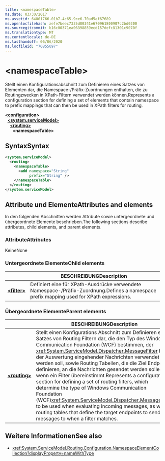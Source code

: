 ```yaml
---
title: <namespaceTable>
ms.date: 03/30/2017
ms.assetid: 64801766-01b7-4c65-9ce6-70ad5af67689
ms.openlocfilehash: aefe7beec7335d80341e670961800907c2bd0200
ms.sourcegitcommit: b16c00371ea06398859ecd157defc81301c9070f
ms.translationtype: MT
ms.contentlocale: de-DE
ms.lasthandoff: 06/06/2020
ms.locfileid: "70855097"
---
```

# \<namespaceTable>

<span data-ttu-id="baa76-101">Stellt einen Konfigurationsabschnitt zum Definieren eines Satzes von Elementen dar, die Namespace-/Präfix-Zuordnungen enthalten, die zu Routingzwecken in XPath-Filtern verwendet werden können.</span><span class="sxs-lookup"><span data-stu-id="baa76-101">Represents a configuration section for defining a set of elements that contain namespace to prefix mappings that can then be used in XPath filters for routing.</span></span>

[**\<configuration>**](../configuration-element.md)\
&nbsp;&nbsp;[**\<system.serviceModel>**](system-servicemodel.md)\
&nbsp;&nbsp;&nbsp;&nbsp;[**\<routing>**](routing.md)\
&nbsp;&nbsp;&nbsp;&nbsp;&nbsp;&nbsp;**\<namespaceTable>**  
  
## <a name="syntax"></a><span data-ttu-id="baa76-102">Syntax</span><span class="sxs-lookup"><span data-stu-id="baa76-102">Syntax</span></span>  
  
```xml  
<system.serviceModel>
  <routing>
    <namespaceTable>
      <add namespace="String"
           prefix="String" />
    </namespaceTable>
  </routing>
</system.serviceModel>
```  
  
## <a name="attributes-and-elements"></a><span data-ttu-id="baa76-103">Attribute und Elemente</span><span class="sxs-lookup"><span data-stu-id="baa76-103">Attributes and elements</span></span>

<span data-ttu-id="baa76-104">In den folgenden Abschnitten werden Attribute sowie untergeordnete und übergeordnete Elemente beschrieben.</span><span class="sxs-lookup"><span data-stu-id="baa76-104">The following sections describe attributes, child elements, and parent elements.</span></span>

### <a name="attributes"></a><span data-ttu-id="baa76-105">Attribute</span><span class="sxs-lookup"><span data-stu-id="baa76-105">Attributes</span></span>

<span data-ttu-id="baa76-106">Keine</span><span class="sxs-lookup"><span data-stu-id="baa76-106">None</span></span>

### <a name="child-elements"></a><span data-ttu-id="baa76-107">Untergeordnete Elemente</span><span class="sxs-lookup"><span data-stu-id="baa76-107">Child elements</span></span>

|     | <span data-ttu-id="baa76-108">BESCHREIBUNG</span><span class="sxs-lookup"><span data-stu-id="baa76-108">Description</span></span> |
| --- | ----------- |
| [**\<filter>**](filter.md) | <span data-ttu-id="baa76-109">Definiert eine für XPath-Ausdrücke verwendete Namespace-/Präfix-Zuordnung.</span><span class="sxs-lookup"><span data-stu-id="baa76-109">Defines a namespace prefix mapping used for XPath expressions.</span></span> |

### <a name="parent-elements"></a><span data-ttu-id="baa76-110">Übergeordnete Elemente</span><span class="sxs-lookup"><span data-stu-id="baa76-110">Parent elements</span></span>

|     | <span data-ttu-id="baa76-111">BESCHREIBUNG</span><span class="sxs-lookup"><span data-stu-id="baa76-111">Description</span></span> |
| --- | ----------- |
| [**\<routing>**](routing.md) | <span data-ttu-id="baa76-112">Stellt einen Konfigurations Abschnitt zum Definieren eines Satzes von Routing Filtern dar, die den Typ des Windows Communication Foundation (WCF) bestimmen, der <xref:System.ServiceModel.Dispatcher.MessageFilter> bei der Auswertung eingehender Nachrichten verwendet werden soll, sowie Routing Tabellen, die die Ziel Endpunkte definieren, an die Nachrichten gesendet werden sollen, wenn ein Filter übereinstimmt.</span><span class="sxs-lookup"><span data-stu-id="baa76-112">Represents a configuration section for defining a set of routing filters, which determine the type of Windows Communication Foundation (WCF)<xref:System.ServiceModel.Dispatcher.MessageFilter> to be used when evaluating incoming messages, as well as routing tables that define the target endpoints to send messages to when a filter matches.</span></span> |

## <a name="see-also"></a><span data-ttu-id="baa76-113">Weitere Informationen</span><span class="sxs-lookup"><span data-stu-id="baa76-113">See also</span></span>

- <xref:System.ServiceModel.Routing.Configuration.NamespaceElementCollection?displayProperty=nameWithType>
